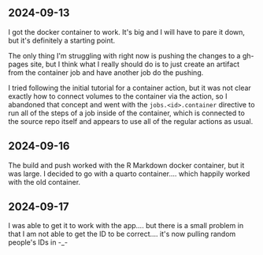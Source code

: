 ## 2024-09-13

I got the docker container to work. It's big and I will have to pare it down,
but it's definitely a starting point. 

The only thing I'm struggling with right now is pushing the changes to a
gh-pages site, but I think what I really should do is to just create an
artifact from the container job and have another job do the pushing.

I tried following the initial tutorial for a container action, but it was not
clear exactly how to connect volumes to the container via the action, so I 
abandoned that concept and went with the `jobs.<id>.container` directive to run
all of the steps of a job inside of the container, which is connected to the
source repo itself and appears to use all of the regular actions as usual.

## 2024-09-16

The build and push worked with the R Markdown docker container, but it was
large. I decided to go with a quarto container.... which happily worked with
the old container. 

## 2024-09-17

I was able to get it to work with the app.... but there is a small problem in that I am not able to get the ID to be correct.... it's now pulling random people's IDs in -_-
